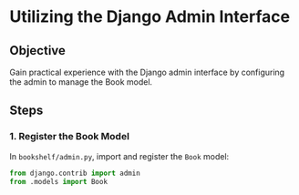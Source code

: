 # Utilizing the Django Admin Interface

## Objective
Gain practical experience with the Django admin interface by configuring the admin to manage the Book model.

## Steps

### 1. Register the Book Model
In `bookshelf/admin.py`, import and register the `Book` model:

```python
from django.contrib import admin
from .models import Book
